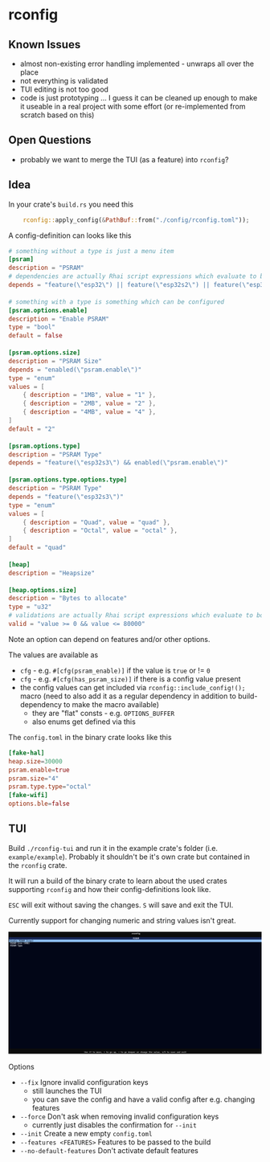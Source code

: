 # rconfig

## Known Issues
- almost non-existing error handling implemented - unwraps all over the place
- not everything is validated
- TUI editing is not too good
- code is just prototyping ... I guess it can be cleaned up enough to make it useable in a real project with some effort (or re-implemented from scratch based on this)

## Open Questions

- probably we want to merge the TUI (as a feature) into `rconfig`?

## Idea

In your crate's `build.rs` you need this
```rust
    rconfig::apply_config(&PathBuf::from("./config/rconfig.toml"));
```

A config-definition can looks like this
```toml
# something without a type is just a menu item
[psram]
description = "PSRAM"
# dependencies are actually Rhai script expressions which evaluate to bool
depends = "feature(\"esp32\") || feature(\"esp32s2\") || feature(\"esp32s3\")"

# something with a type is something which can be configured
[psram.options.enable]
description = "Enable PSRAM"
type = "bool"
default = false

[psram.options.size]
description = "PSRAM Size"
depends = "enabled(\"psram.enable\")"
type = "enum"
values = [
    { description = "1MB", value = "1" },
    { description = "2MB", value = "2" },
    { description = "4MB", value = "4" },
]
default = "2"

[psram.options.type]
description = "PSRAM Type"
depends = "feature(\"esp32s3\") && enabled(\"psram.enable\")"

[psram.options.type.options.type]
description = "PSRAM Type"
depends = "feature(\"esp32s3\")"
type = "enum"
values = [
    { description = "Quad", value = "quad" },
    { description = "Octal", value = "octal" },
]
default = "quad"

[heap]
description = "Heapsize"

[heap.options.size]
description = "Bytes to allocate"
type = "u32"
# validations are actually Rhai script expressions which evaluate to bool
valid = "value >= 0 && value <= 80000"
```

Note an option can depend on features and/or other options.

The values are available as
- `cfg` - e.g. `#[cfg(psram_enable)]` if the value is `true` or != `0`
- `cfg` - e.g. `#[cfg(has_psram_size)]` if there is a config value present
- the config values can get included via `rconfig::include_config!();` macro (need to also add it as a regular dependency in addition to build-dependency to make the macro available)
    - they are "flat" consts - e.g. `OPTIONS_BUFFER`
    - also enums get defined via this

The `config.toml` in the binary crate looks like this
```toml
[fake-hal]
heap.size=30000
psram.enable=true
psram.size="4"
psram.type.type="octal"
[fake-wifi]
options.ble=false
```

## TUI

Build `./rconfig-tui` and run it in the example crate's folder (i.e. `example/example`). Probably it shouldn't be it's own crate but contained in the `rconfig` crate.

It will run a build of the binary crate to learn about the used crates supporting `rconfig` and how their config-definitions look like.

`ESC` will exit without saving the changes.
`S` will save and exit the TUI.

Currently support for changing numeric and string values isn't great.

![TUI](./doc/tui.png)

Options

- `--fix`                  Ignore invalid configuration keys
    - still launches the TUI
    - you can save the config and have a valid config after e.g. changing features
- `--force`                Don't ask when removing invalid configuration keys
    - currently just disables the confirmation for `--init`
- `--init`                 Create a new empty `config.toml`
- `--features <FEATURES>`  Features to be passed to the build
- `--no-default-features`  Don't activate default features
